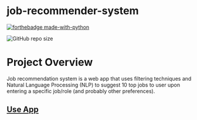 # job-recommender-system


[![forthebadge made-with-python](http://ForTheBadge.com/images/badges/made-with-python.svg)](https://www.python.org/)

![GitHub repo size](https://img.shields.io/github/repo-size/chemicopy/Speech-Text-Analytic-app)

# Project Overview
Job recommendation system is a web app that uses filtering techniques and Natural Language Processing (NLP) to suggest 10 top jobs to user upon entering a specific job/role (and probably other preferences).

## [Use App](https://adetolaagbolade1-job-recommender-system-app-sk6uf3.streamlitapp.com/)
